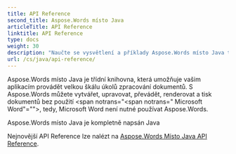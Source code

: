 ```yaml
---
title: API Reference
second_title: Aspose.Words místo Java
articleTitle: API Reference
linktitle: API Reference
type: docs
weight: 30
description: "Naučte se vysvětlení a příklady Aspose.Words místo Java třídy a metody pro generování, konverzi, úpravu, vykreslování a tisk dokumentů bez použití Microsoft Word."
url: /cs/java/api-reference/
---
```


Aspose.Words místo Java je třídní knihovna, která umožňuje vašim aplikacím provádět velkou škálu úkolů zpracování dokumentů. S Aspose.Words můžete vytvářet, upravovat, převádět, renderovat a tisk dokumentů bez použití <span notrans="<span notrans=" Microsoft Word"=""></span>, tedy, Microsoft Word není nutné používat Aspose.Words.

Aspose.Words místo Java je kompletně napsán Java

Nejnovější API Reference lze nalézt na [Aspose.Words Místo Java API Reference](https://reference.aspose.com/words/java/).
